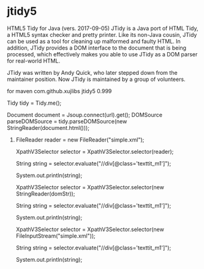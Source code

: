 # jtidy5
HTML5 Tidy for Java (vers. 2017-09-05) 
JTidy is a Java port of HTML Tidy, a HTML5 syntax checker and pretty printer. Like its non-Java cousin, JTidy can be used as a tool for cleaning up malformed and faulty HTML. In addition, JTidy provides a DOM interface to the document that is being processed, which effectively makes you able to use JTidy as a DOM parser for real-world HTML.

JTidy was written by Andy Quick, who later stepped down from the maintainer position. Now JTidy is maintained by a group of volunteers. 

for maven 
<dependency>
  <groupId>com.github.xujlibs</groupId>
  <artifactId>jtidy5</artifactId>
  <version>0.999</version>
</dependency>

Tidy tidy =  Tidy.me();

Document document = Jsoup.connect(url).get();
DOMSource parseDOMSource = tidy.parseDOMSource(new StringReader(document.html()));


1. FileReader reader = new FileReader("simple.xml");

	XpathV3Selector selector = XpathV3Selector.selector(reader);
	
	String string = selector.evaluate("//div[@class='texttit_m1']");
	
	System.out.println(string);
  
  
  
  	XpathV3Selector selector = XpathV3Selector.selector(new StringReader(domStr));
	
	String string = selector.evaluate("//div[@class='texttit_m1']");
		
	System.out.println(string);
    
    
    
  	  XpathV3Selector selector = XpathV3Selector.selector(new FileInputStream("simple.xml"));
	
	String string = selector.evaluate("//div[@class='texttit_m1']");
	
	System.out.println(string);
  
  
  
  

